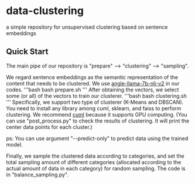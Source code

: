 # data-clustering
a simple repository for unsupervised clustering based on sentence embeddings

## Quick Start
The main pipe of our repository is "prepare" --> "clustering" --> "sampling".

We regard sentence embeddings as the semantic representation of the content that needs to be clustered. We use [angle-llama-7b-nli-v2](https://huggingface.co/SeanLee97/angle-llama-7b-nli-v2) in our codes.
'''bash
bash prepare.sh
'''
After obtaining the vectors, we select some (or all) of the vectors to train our clusterer.
'''bash
bash clustering.sh
'''
Specifically, we support two type of clusterer (K-Means and DBSCAN).
You need to install any library among cuml, sklearn, and faiss to perform clustering. We recommend [cuml](https://github.com/rapidsai/cuml) because it supports GPU computing.
(You can use "post_process.py" to check the results of clustering. It will print the center data points for each cluster.)

ps: You can use argument "--predict-only" to predict data using the trained model.

Finally, we sample the clustered data according to categories, and set the total sampling amount of different categories (allocated according to the actual amount of data in each category) for random sampling. The code is in "balance_sampling.py".
